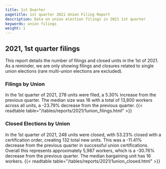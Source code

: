 ```yaml
---
title: 1st Quarter 
pagetitle: 1st quarter 2021 Union Filing Report
description: Data on union election filings in 2021 1st quarter 
keywords: union filings
weight: 1
---
```


## 2021, 1st quarter filings

This report details the number of filings and closed units in the 1st of 2021. As a reminder, we are only showing filings and closures related to single union elections (rare multi-union elections are excluded).

### Filings by Union
In the 1st quarter of 2021, 278 units were filed, a 5.30% increase from the previous quarter. The median size was 16 with a total of 13,800 workers across all units, a -23.79% decrease from the previous quarter.
{{< readtable table="/tables/reports/2021/1union_filings.html" >}}

### Closed Elections by Union
In the 1st quarter of 2021, 248 units were closed, with 53.23% closed with a certification order, creating 132 total new units. This was a -11.41% decrease from the previous quarter in successful union certifications. Overall this represents approximately 5,987 workers, which is a -30.76% decrease from the previous quarter. The median bargaining unit has 16 workers.
{{< readtable table="/tables/reports/2021/1union_closed.html" >}}
